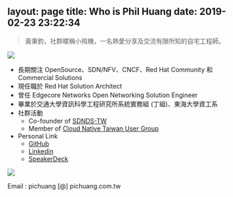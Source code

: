 layout: page
title: Who is Phil Huang
date: 2019-02-23 23:22:34
---
> 黃秉鈞，社群暱稱小飛機，一名熱愛分享及交流有限所知的自宅工程師。

![](/images/phil_huang.png)

* 長期關注 OpenSource、SDN/NFV、CNCF、Red Hat Community 和 Commercial Solutions
* 現任職於 Red Hat Solution Architect
* 曾任 Edgecore Networks Open Networking Solution Engineer
* 畢業於交通大學資訊科學工程研究所系統實務組 (丁組)、東海大學資工系
* 社群活動
  * Co-founder of [SDNDS-TW](https://www.facebook.com/groups/sdnds.tw)
  * Member of [Cloud Native Taiwan User Group](https://www.facebook.com/groups/cloudnative.tw/)
* Personal Link
  * [GitHub](http://github.com/pichuang)
  * [Linkedin](https://www.linkedin.com/in/phil-huang-09b09895/)
  * [SpeakerDeck](http://speakerdeck.com/pichuang)

![](/images/phil_huang_speaker.png)

Email : pichuang [@] pichuang.com.tw